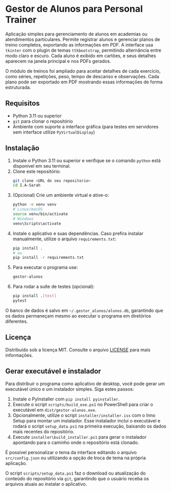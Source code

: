 # Gestor de Alunos para Personal Trainer

Aplicação simples para gerenciamento de alunos em academias ou atendimentos
particulares. Permite registrar alunos e gerenciar planos de treino completos,
exportando as informações em PDF. A interface usa `tkinter` com o plugin de
temas `ttkbootstrap`, permitindo alternância entre modo claro e escuro. Cada
aluno é exibido em cartões, e seus detalhes aparecem na janela principal e nos
PDFs gerados.

O módulo de treinos foi ampliado para aceitar detalhes de cada exercício, como séries, repetições,
peso, tempo de descanso e observações. Cada plano pode ser exportado em PDF mostrando essas
informações de forma estruturada.

## Requisitos
- Python 3.11 ou superior
- `git` para clonar o repositório
- Ambiente com suporte a interface gráfica (para testes em servidores sem
  interface utilize `PyVirtualDisplay`)

## Instalação
1. Instale o Python 3.11 ou superior e verifique se o comando `python` está disponível em seu terminal.
2. Clone este repositório:
   ```bash
   git clone <URL do seu repositorio>
   cd I.A-Sarah
   ```
3. (Opcional) Crie um ambiente virtual e ative-o:
   ```bash
   python -m venv venv
   # Linux/macOS
   source venv/bin/activate
   # Windows
   venv\Scripts\activate
   ```
4. Instale o aplicativo e suas dependências. Caso prefira instalar
   manualmente, utilize o arquivo `requirements.txt`:
   ```bash
   pip install .
   # ou
   pip install -r requirements.txt
   ```
5. Para executar o programa use:
   ```bash
   gestor-alunos
   ```
6. Para rodar a suíte de testes (opcional):
   ```bash
   pip install .[test]
   pytest
   ```

O banco de dados é salvo em `~/.gestor_alunos/alunos.db`, garantindo que os dados permaneçam
mesmo ao executar o programa em diretórios diferentes.

## Licença

Distribuído sob a licença MIT. Consulte o arquivo [LICENSE](LICENSE) para mais
informações.

## Gerar executável e instalador

Para distribuir o programa como aplicativo de desktop, você pode gerar um
executável único e um instalador simples. Siga estes passos:

1. Instale o PyInstaller com `pip install pyinstaller`.
2. Execute o script `scripts/build_exe.ps1` no PowerShell para criar o
   executável em `dist/gestor-alunos.exe`.
3. Opcionalmente, utilize o script `installer/installer.iss` com o Inno Setup
   para montar um instalador. Esse instalador inclui o executável e rodará o
   script `setup_data.ps1` na primeira execução, baixando os dados mais recentes
   do repositório.
4. Execute `installer\build_installer.ps1` para gerar o instalador apontando para o caminho onde o repositório está clonado.

É possível personalizar o tema da interface editando o arquivo
`src/config.json` ou utilizando a opção de troca de tema na própria aplicação.

O script `scripts/setup_data.ps1` faz o download ou atualização do conteúdo do
repositório via `git`, garantindo que o usuário receba os arquivos atuais ao
instalar o aplicativo.
